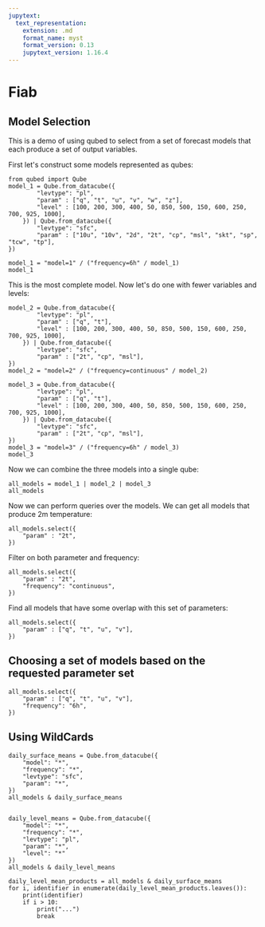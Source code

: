 ```yaml
---
jupytext:
  text_representation:
    extension: .md
    format_name: myst
    format_version: 0.13
    jupytext_version: 1.16.4
---
```


# Fiab

## Model Selection

This is a demo of using qubed to select from a set of forecast models that each produce a set of output variables.

First let's construct some models represented as qubes:

```{code-cell} python3
from qubed import Qube
model_1 = Qube.from_datacube({
        "levtype": "pl",
        "param" : ["q", "t", "u", "v", "w", "z"],
        "level" : [100, 200, 300, 400, 50, 850, 500, 150, 600, 250, 700, 925, 1000],
    }) | Qube.from_datacube({
        "levtype": "sfc",
        "param" : ["10u", "10v", "2d", "2t", "cp", "msl", "skt", "sp", "tcw", "tp"],
})

model_1 = "model=1" / ("frequency=6h" / model_1)
model_1
```

This is the most complete model. Now let's do one with fewer variables and levels:

```{code-cell} python3
model_2 = Qube.from_datacube({
        "levtype": "pl",
        "param" : ["q", "t"],
        "level" : [100, 200, 300, 400, 50, 850, 500, 150, 600, 250, 700, 925, 1000],
    }) | Qube.from_datacube({
        "levtype": "sfc",
        "param" : ["2t", "cp", "msl"],
})
model_2 = "model=2" / ("frequency=continuous" / model_2)
```

```{code-cell} python3
model_3 = Qube.from_datacube({
        "levtype": "pl",
        "param" : ["q", "t"],
        "level" : [100, 200, 300, 400, 50, 850, 500, 150, 600, 250, 700, 925, 1000],
    }) | Qube.from_datacube({
        "levtype": "sfc",
        "param" : ["2t", "cp", "msl"],
})
model_3 = "model=3" / ("frequency=6h" / model_3)
model_3
```


Now we can combine the three models into a single qube:

```{code-cell} python3
all_models = model_1 | model_2 | model_3
all_models
```

Now we can perform queries over the models. We can get all models that produce 2m temperature:
```{code-cell} python3
all_models.select({
    "param" : "2t",
})
```

Filter on both parameter and frequency:

```{code-cell} python3
all_models.select({
    "param" : "2t",
    "frequency": "continuous",
})
```

Find all models that have some overlap with this set of parameters:

```{code-cell} python3
all_models.select({
    "param" : ["q", "t", "u", "v"],
})
```

## Choosing a set of models based on the requested parameter set

```{code-cell} python3
all_models.select({
    "param" : ["q", "t", "u", "v"],
    "frequency": "6h",
})
```

## Using WildCards

```{code-cell} python3
daily_surface_means = Qube.from_datacube({
    "model": "*",
    "frequency": "*",
    "levtype": "sfc",
    "param": "*",
})
all_models & daily_surface_means
```

```{code-cell} python3

daily_level_means = Qube.from_datacube({
    "model": "*",
    "frequency": "*",
    "levtype": "pl",
    "param": "*",
    "level": "*"
})
all_models & daily_level_means
```

```{code-cell} python3
daily_level_mean_products = all_models & daily_surface_means
for i, identifier in enumerate(daily_level_mean_products.leaves()):
    print(identifier)
    if i > 10:
        print("...")
        break

```

<!-- ## Choosing the fewest models needed to cover the requested parameter set -->

<!-- ```{code-cell} python3 -->
